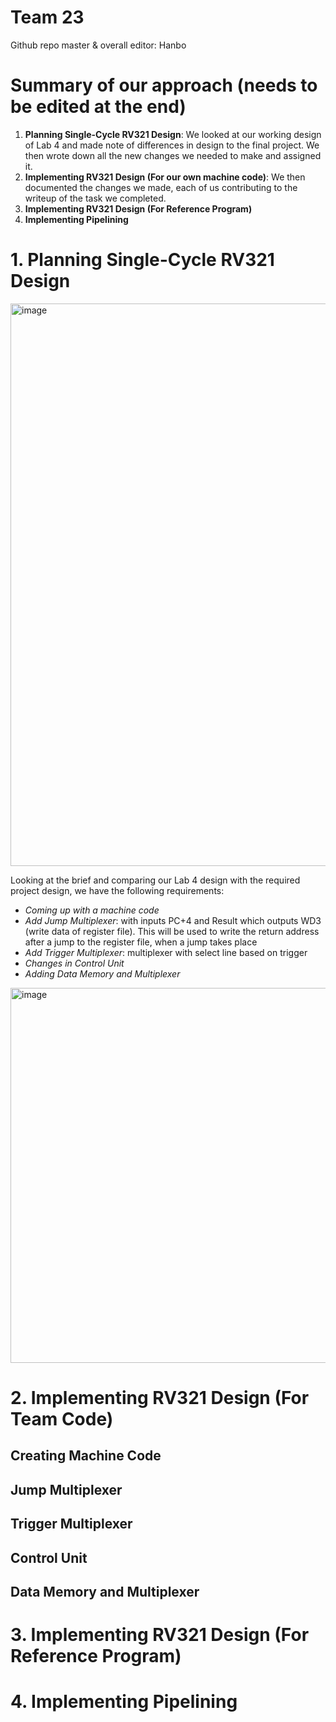 # Team 23
Github repo master & overall editor: Hanbo

# Summary of our approach (needs to be edited at the end) #
1. **Planning Single-Cycle RV321 Design**: We looked at our working design of Lab 4 and made note of differences in design to the final project. We then wrote down all the new changes we needed to make and assigned it.
2. **Implementing RV321 Design (For our own machine code)**: We then documented the changes we made, each of us contributing to the writeup of the task we completed. 
3. **Implementing RV321 Design (For Reference Program)**
4. **Implementing Pipelining**

# 1. Planning Single-Cycle RV321 Design #

<img width="900" alt="image" src="https://user-images.githubusercontent.com/69715492/205291667-2c9d8855-a6cf-4c51-a933-b5d381ea13d6.png">

Looking at the brief and comparing our Lab 4 design with the required project design, we have the following requirements:
* *Coming up with a machine code*
* *Add Jump Multiplexer*: with inputs PC+4 and Result which outputs WD3 (write data of register file). This will be used to write the return address after a jump to the register file, when a jump takes place
* *Add Trigger Multiplexer*: multiplexer with select line based on trigger
* *Changes in Control Unit*
* *Adding Data Memory and Multiplexer*

<img width="600" alt="image" src="https://user-images.githubusercontent.com/69715492/205308394-d7acb6d3-dbe2-4608-9d8b-682ef67b2c0d.png">


# 2. Implementing RV321 Design (For Team Code) #
## Creating Machine Code ##
## Jump Multiplexer ##
## Trigger Multiplexer ##
## Control Unit ##
## Data Memory and Multiplexer ##

# 3. Implementing RV321 Design (For Reference Program) #

# 4. Implementing Pipelining #
